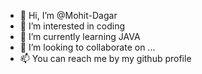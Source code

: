 - 👋 Hi, I’m @Mohit-Dagar
- 👀 I’m interested in coding
- 🌱 I’m currently learning  JAVA
- 💞️ I’m looking to collaborate on ...
- 📫 You can reach me by my github profile


<!---
Mohit-Dagar/Mohit-Dagar is a ✨ special ✨ repository because its `README.md` (this file) appears on your GitHub profile.
You can click the Preview link to take a look at your changes.
--->
